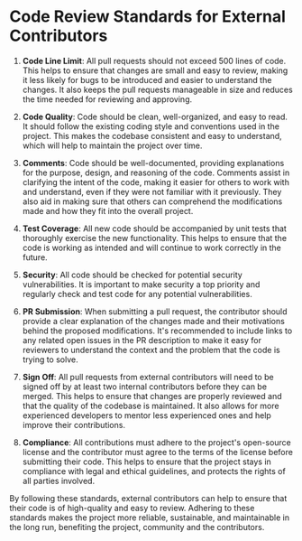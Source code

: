 # Code Review Standards for External Contributors

1. __Code Line Limit__: All pull requests should not exceed 500 lines of code. This helps to ensure that changes are small and easy to review, making it less likely for bugs to be introduced and easier to understand the changes. It also keeps the pull requests manageable in size and reduces the time needed for reviewing and approving.

2. __Code Quality__: Code should be clean, well-organized, and easy to read. It should follow the existing coding style and conventions used in the project. This makes the codebase consistent and easy to understand, which will help to maintain the project over time. 

3. __Comments__: Code should be well-documented, providing explanations for the purpose, design, and reasoning of the code. Comments assist in clarifying the intent of the code, making it easier for others to work with and understand, even if they were not familiar with it previously. They also aid in making sure that others can comprehend the modifications made and how they fit into the overall project.

4. __Test Coverage__: All new code should be accompanied by unit tests that thoroughly exercise the new functionality. This helps to ensure that the code is working as intended and will continue to work correctly in the future. 

5. __Security__: All code should be checked for potential security vulnerabilities. It is important to make security a top priority and regularly check and test code for any potential vulnerabilities.

6. __PR Submission__: When submitting a pull request, the contributor should provide a clear explanation of the changes made and their motivations behind the proposed modifications. It's recommended to include links to any related open issues in the PR description to make it easy for reviewers to understand the context and the problem that the code is trying to solve.

7. __Sign Off__: All pull requests from external contributors will need to be signed off by at least two internal contributors before they can be merged. This helps to ensure that changes are properly reviewed and that the quality of the codebase is maintained. It also allows for more experienced developers to mentor less experienced ones and help improve their contributions.

8. __Compliance__: All contributions must adhere to the project's open-source license and the contributor must agree to the terms of the license before submitting their code. This helps to ensure that the project stays in compliance with legal and ethical guidelines, and protects the rights of all parties involved.

By following these standards, external contributors can help to ensure that their code is of high-quality and easy to review. Adhering to these standards makes the project more reliable, sustainable, and maintainable in the long run, benefiting the project, community and the contributors.
